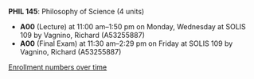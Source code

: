 **PHIL 145**: Philosophy of Science (4 units)

- **A00** (Lecture) at 11:00 am–1:50 pm on Monday, Wednesday at SOLIS 109 by Vagnino, Richard (A53255887)
- **A00** (Final Exam) at 11:30 am–2:29 pm on Friday at SOLIS 109 by Vagnino, Richard (A53255887)

[Enrollment numbers over time](./PHIL145.tsv)
